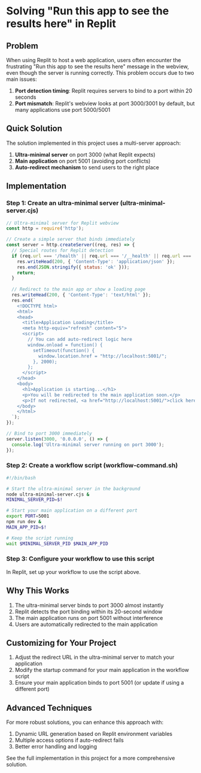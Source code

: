 # Solving "Run this app to see the results here" in Replit

## Problem

When using Replit to host a web application, users often encounter the frustrating "Run this app to see the results here" message in the webview, even though the server is running correctly. This problem occurs due to two main issues:

1. **Port detection timing**: Replit requires servers to bind to a port within 20 seconds
2. **Port mismatch**: Replit's webview looks at port 3000/3001 by default, but many applications use port 5000/5001

## Quick Solution

The solution implemented in this project uses a multi-server approach:

1. **Ultra-minimal server** on port 3000 (what Replit expects)
2. **Main application** on port 5001 (avoiding port conflicts)
3. **Auto-redirect mechanism** to send users to the right place

## Implementation

### Step 1: Create an ultra-minimal server (ultra-minimal-server.cjs)

```javascript
// Ultra-minimal server for Replit webview
const http = require('http');

// Create a simple server that binds immediately
const server = http.createServer((req, res) => {
  // Special routes for Replit detection
  if (req.url === '/health' || req.url === '/__health' || req.url === '/__repl') {
    res.writeHead(200, { 'Content-Type': 'application/json' });
    res.end(JSON.stringify({ status: 'ok' }));
    return;
  }
  
  // Redirect to the main app or show a loading page
  res.writeHead(200, { 'Content-Type': 'text/html' });
  res.end(`
    <!DOCTYPE html>
    <html>
    <head>
      <title>Application Loading</title>
      <meta http-equiv="refresh" content="5">
      <script>
        // You can add auto-redirect logic here
        window.onload = function() {
          setTimeout(function() {
            window.location.href = "http://localhost:5001/";
          }, 2000);
        };
      </script>
    </head>
    <body>
      <h1>Application is starting...</h1>
      <p>You will be redirected to the main application soon.</p>
      <p>If not redirected, <a href="http://localhost:5001/">click here</a>.</p>
    </body>
    </html>
  `);
});

// Bind to port 3000 immediately
server.listen(3000, '0.0.0.0', () => {
  console.log('Ultra-minimal server running on port 3000');
});
```

### Step 2: Create a workflow script (workflow-command.sh)

```bash
#!/bin/bash

# Start the ultra-minimal server in the background
node ultra-minimal-server.cjs &
MINIMAL_SERVER_PID=$!

# Start your main application on a different port
export PORT=5001
npm run dev &
MAIN_APP_PID=$!

# Keep the script running
wait $MINIMAL_SERVER_PID $MAIN_APP_PID
```

### Step 3: Configure your workflow to use this script

In Replit, set up your workflow to use the script above.

## Why This Works

1. The ultra-minimal server binds to port 3000 almost instantly
2. Replit detects the port binding within its 20-second window
3. The main application runs on port 5001 without interference
4. Users are automatically redirected to the main application

## Customizing for Your Project

1. Adjust the redirect URL in the ultra-minimal server to match your application
2. Modify the startup command for your main application in the workflow script
3. Ensure your main application binds to port 5001 (or update if using a different port)

## Advanced Techniques

For more robust solutions, you can enhance this approach with:

1. Dynamic URL generation based on Replit environment variables
2. Multiple access options if auto-redirect fails
3. Better error handling and logging

See the full implementation in this project for a more comprehensive solution.